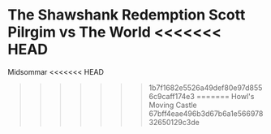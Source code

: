 The Shawshank Redemption
Scott Pilrgim vs The World
<<<<<<< HEAD
=======
Midsommar
<<<<<<< HEAD
>>>>>>> 1b7f1682e5526a49def80e97d8556c9caff174e3
=======
Howl's Moving Castle
>>>>>>> 67bff4eae496b3d67b6a1e56697832650129c3de

